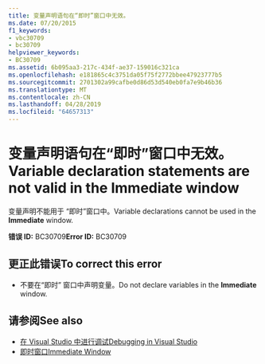 ```yaml
---
title: 变量声明语句在“即时”窗口中无效。
ms.date: 07/20/2015
f1_keywords:
- vbc30709
- bc30709
helpviewer_keywords:
- BC30709
ms.assetid: 6b095aa3-217c-434f-ae37-159016c321ca
ms.openlocfilehash: e181865c4c3751da05f75f2772bbee47923777b5
ms.sourcegitcommit: 2701302a99cafbe0d86d53d540eb0fa7e9b46b36
ms.translationtype: MT
ms.contentlocale: zh-CN
ms.lasthandoff: 04/28/2019
ms.locfileid: "64657313"
---
```

# <a name="variable-declaration-statements-are-not-valid-in-the-immediate-window"></a><span data-ttu-id="b6e6d-102">变量声明语句在“即时”窗口中无效。</span><span class="sxs-lookup"><span data-stu-id="b6e6d-102">Variable declaration statements are not valid in the Immediate window</span></span>
<span data-ttu-id="b6e6d-103">变量声明不能用于  “即时”窗口中。</span><span class="sxs-lookup"><span data-stu-id="b6e6d-103">Variable declarations cannot be used in the **Immediate** window.</span></span>  
  
 <span data-ttu-id="b6e6d-104">**错误 ID:** BC30709</span><span class="sxs-lookup"><span data-stu-id="b6e6d-104">**Error ID:** BC30709</span></span>  
  
## <a name="to-correct-this-error"></a><span data-ttu-id="b6e6d-105">更正此错误</span><span class="sxs-lookup"><span data-stu-id="b6e6d-105">To correct this error</span></span>  
  
- <span data-ttu-id="b6e6d-106">不要在“即时”  窗口中声明变量。</span><span class="sxs-lookup"><span data-stu-id="b6e6d-106">Do not declare variables in the **Immediate** window.</span></span>  
  
## <a name="see-also"></a><span data-ttu-id="b6e6d-107">请参阅</span><span class="sxs-lookup"><span data-stu-id="b6e6d-107">See also</span></span>

- [<span data-ttu-id="b6e6d-108">在 Visual Studio 中进行调试</span><span class="sxs-lookup"><span data-stu-id="b6e6d-108">Debugging in Visual Studio</span></span>](/visualstudio/debugger/debugging-in-visual-studio)
- [<span data-ttu-id="b6e6d-109">即时窗口</span><span class="sxs-lookup"><span data-stu-id="b6e6d-109">Immediate Window</span></span>](/visualstudio/ide/reference/immediate-window)
